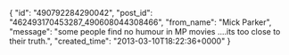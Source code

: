  {
   "id": "490792284290042",
   "post_id": "462493170453287_490608044308466",
   "from_name": "Mick Parker",
   "message": "some people find no humour in MP movies ....its too close to their truth.",
   "created_time": "2013-03-10T18:22:36+0000"
 }
